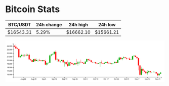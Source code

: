 # Bitcoin Stats

BTC/USDT|24h change|24h high|24h low|
|---|---|---|---|
|$16543.31|5.29%|$16662.10|$15661.21|

<img src="./chart.svg">

